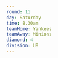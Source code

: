 ```yaml
---
round: 11
day: Saturday
time: 8.30am
teamHome: Yankees
teamAway: Minions
diamond: 4
division: U8
---
```

